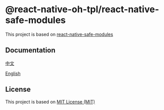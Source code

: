 # @react-native-oh-tpl/react-native-safe-modules

This project is based on [react-native-safe-modules](https://github.com/emilioicai/react-native-safe-modules)

## Documentation

[中文](https://gitee.com/react-native-oh-library/usage-docs/blob/master/zh-cn/react-native-safe-modules.md)

[English](https://gitee.com/react-native-oh-library/usage-docs/blob/master/en/react-native-safe-modules.md)

## License

This project is based on [MIT License (MIT)](https://github.com/emilioicai/react-native-safe-modules/blob/master/LICENSE)